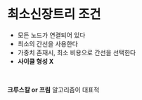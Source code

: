 # 최소신장트리 조건
- 모든 노드가 연결되어 있다
- 최소의 간선을 사용한다
- 가중치 존재시, 최소 비용으로 간선을 선택한다
- **사이클 형성 X**

<br>

**크루스칼 or 프림** 알고리즘이 대표적
